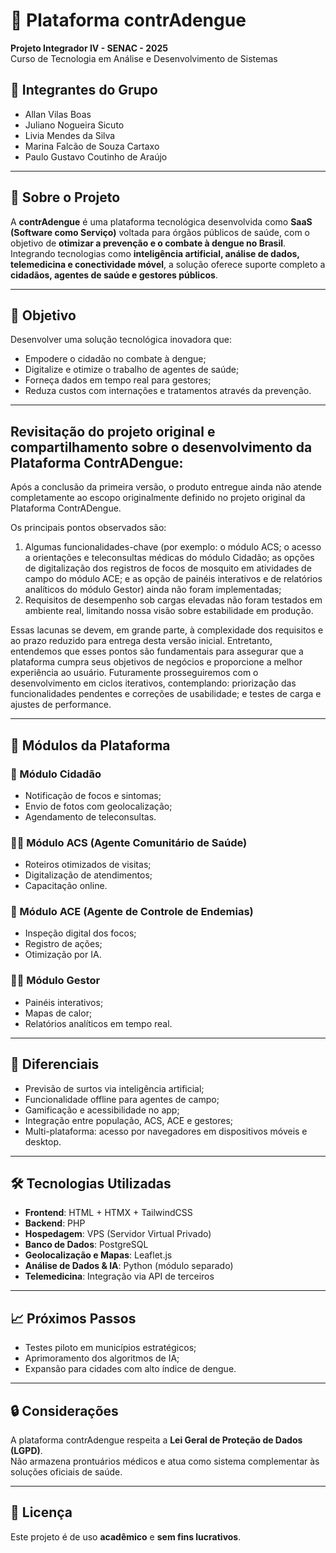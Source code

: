 # 🦟 Plataforma contrAdengue

**Projeto Integrador IV - SENAC - 2025**  
Curso de Tecnologia em Análise e Desenvolvimento de Sistemas

## 👥 Integrantes do Grupo

- Allan Vilas Boas  
- Juliano Nogueira Sicuto  
- Livia Mendes da Silva  
- Marina Falcão de Souza Cartaxo  
- Paulo Gustavo Coutinho de Araújo

---

## 🧩 Sobre o Projeto

A **contrAdengue** é uma plataforma tecnológica desenvolvida como **SaaS (Software como Serviço)** voltada para órgãos públicos de saúde, com o objetivo de **otimizar a prevenção e o combate à dengue no Brasil**.  
Integrando tecnologias como **inteligência artificial, análise de dados, telemedicina e conectividade móvel**, a solução oferece suporte completo a **cidadãos, agentes de saúde e gestores públicos**.

---

## 🎯 Objetivo

Desenvolver uma solução tecnológica inovadora que:

- Empodere o cidadão no combate à dengue;
- Digitalize e otimize o trabalho de agentes de saúde;
- Forneça dados em tempo real para gestores;
- Reduza custos com internações e tratamentos através da prevenção.
 
---

## Revisitação do projeto original e compartilhamento sobre o desenvolvimento da Plataforma ContrADengue: 

Após a conclusão da primeira versão, o produto entregue ainda não atende completamente ao escopo originalmente definido no projeto original da Plataforma ContrADengue.

Os principais pontos observados são:

1. Algumas funcionalidades-chave (por exemplo: o módulo ACS; o acesso a orientações e teleconsultas médicas do módulo Cidadão; as opções de digitalização dos registros de
focos de mosquito em atividades de campo do módulo ACE; e as opção de painéis interativos e de relatórios analíticos do módulo Gestor) ainda não foram implementadas;
2. Requisitos de desempenho sob cargas elevadas não foram testados em ambiente real, limitando nossa visão sobre estabilidade em produção.

Essas lacunas se devem, em grande parte, à complexidade dos requisitos e ao prazo reduzido para entrega desta versão inicial. 
Entretanto, entendemos que esses pontos são fundamentais para assegurar que a plataforma cumpra seus objetivos de negócios e proporcione a melhor experiência ao usuário. Futuramente prosseguiremos com o desenvolvimento em ciclos iterativos, contemplando: priorização das funcionalidades pendentes e correções de usabilidade; e testes de carga e ajustes de performance.

---

## 🧱 Módulos da Plataforma

### 🧍 Módulo Cidadão
- Notificação de focos e sintomas;
- Envio de fotos com geolocalização;
- Agendamento de teleconsultas.

### 🧑‍⚕️ Módulo ACS (Agente Comunitário de Saúde)
- Roteiros otimizados de visitas;
- Digitalização de atendimentos;
- Capacitação online.

### 🦺 Módulo ACE (Agente de Controle de Endemias)
- Inspeção digital dos focos;
- Registro de ações;
- Otimização por IA.

### 🧑‍💼 Módulo Gestor
- Painéis interativos;
- Mapas de calor;
- Relatórios analíticos em tempo real.

---

## 🧠 Diferenciais

- Previsão de surtos via inteligência artificial;
- Funcionalidade offline para agentes de campo;
- Gamificação e acessibilidade no app;
- Integração entre população, ACS, ACE e gestores;
- Multi-plataforma: acesso por navegadores em dispositivos móveis e desktop.

---

## 🛠️ Tecnologias Utilizadas

- **Frontend**: HTML + HTMX + TailwindCSS  
- **Backend**: PHP  
- **Hospedagem**: VPS (Servidor Virtual Privado)  
- **Banco de Dados**: PostgreSQL  
- **Geolocalização e Mapas**: Leaflet.js  
- **Análise de Dados & IA**: Python (módulo separado)  
- **Telemedicina**: Integração via API de terceiros

---

## 📈 Próximos Passos

- Testes piloto em municípios estratégicos;  
- Aprimoramento dos algoritmos de IA;  
- Expansão para cidades com alto índice de dengue.

---

## 🔒 Considerações

A plataforma contrAdengue respeita a **Lei Geral de Proteção de Dados (LGPD)**.  
Não armazena prontuários médicos e atua como sistema complementar às soluções oficiais de saúde.

---

## 📜 Licença

Este projeto é de uso **acadêmico** e **sem fins lucrativos**.
